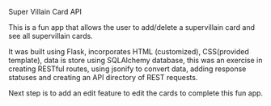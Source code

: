 Super Villain Card API

This is a fun app that allows the user to add/delete a supervillain card and see all supervillain cards.

It was built using Flask, incorporates HTML (customized), CSS(provided template), data is store using SQLAlchemy database, this was an exercise in creating RESTful routes, using jsonify to convert data, adding response statuses and creating an API directory of
REST requests.

Next step is to add an edit feature to edit the cards to complete this fun app.

